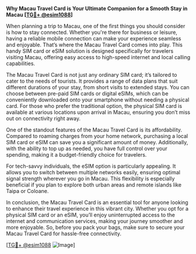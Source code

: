 **Why Macau Travel Card is Your Ultimate Companion for a Smooth Stay in Macau [[TG💪+ @esim1088](https://t.me/s/esim1088)]**

When planning a trip to Macau, one of the first things you should consider is how to stay connected. Whether you're there for business or leisure, having a reliable mobile connection can make your experience seamless and enjoyable. That’s where the Macau Travel Card comes into play. This handy SIM card or eSIM solution is designed specifically for travelers visiting Macau, offering easy access to high-speed internet and local calling capabilities.

The Macau Travel Card is not just any ordinary SIM card; it’s tailored to cater to the needs of tourists. It provides a range of data plans that suit different durations of your stay, from short visits to extended stays. You can choose between pre-paid SIM cards or digital eSIMs, which can be conveniently downloaded onto your smartphone without needing a physical card. For those who prefer the traditional option, the physical SIM card is available at various locations upon arrival in Macau, ensuring you don’t miss out on connectivity right away.

One of the standout features of the Macau Travel Card is its affordability. Compared to roaming charges from your home network, purchasing a local SIM card or eSIM can save you a significant amount of money. Additionally, with the ability to top up as needed, you have full control over your spending, making it a budget-friendly choice for travelers.

For tech-savvy individuals, the eSIM option is particularly appealing. It allows you to switch between multiple networks easily, ensuring optimal signal strength wherever you go in Macau. This flexibility is especially beneficial if you plan to explore both urban areas and remote islands like Taipa or Coloane.

In conclusion, the Macau Travel Card is an essential tool for anyone looking to enhance their travel experience in this vibrant city. Whether you opt for a physical SIM card or an eSIM, you’ll enjoy uninterrupted access to the internet and communication services, making your journey smoother and more enjoyable. So, before you pack your bags, make sure to secure your Macau Travel Card for hassle-free connectivity. 

[[TG💪+ @esim1088](https://t.me/s/esim1088) ![Image](https://i.postimg.cc/Y0z9fWf4/image.png)]